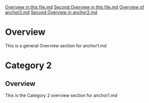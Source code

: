 [Overview in this file.md](#Overview)
[Second Overview in this file.md](#Overview-1)
[Overview of anchor2.md](anchor2.md#Overview)
[Second Overview in anchor2.md](anchor2.md#Overview-1)

# Overview

This is a general Overview section for anchor1.md

# Category 2

## Overview

This is the Category 2 overview section for anchor1.md
